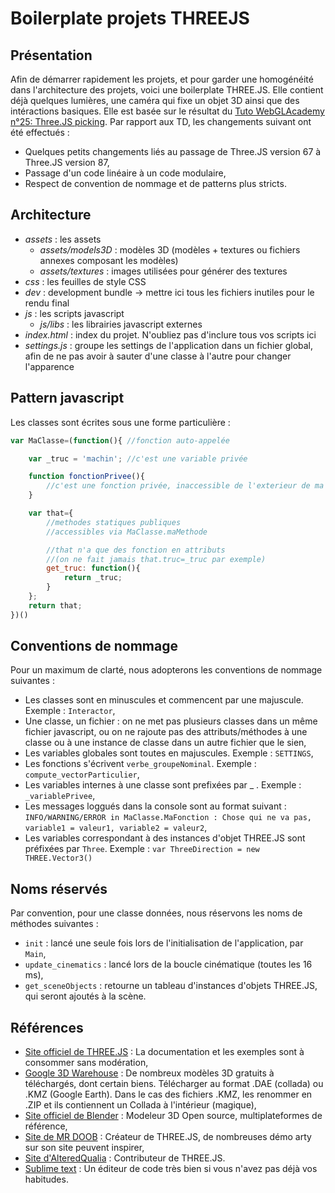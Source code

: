 # Boilerplate projets THREEJS

## Présentation
Afin de démarrer rapidement les projets, et pour garder une homogénéité dans l'architecture des projets, voici une boilerplate THREE.JS. Elle contient déjà quelques lumières, une caméra qui fixe un objet 3D ainsi que des intéractions basiques. Elle est basée sur le résultat du [Tuto WebGLAcademy n°25: Three.JS picking](http://www.webglacademy.com/courses.php?courses=19|27|25#25). Par rapport aux TD, les changements suivant ont été effectués :

* Quelques petits changements liés au passage de Three.JS version 67 à Three.JS version 87,
* Passage d'un code linéaire à un code modulaire,
* Respect de convention de nommage et de patterns plus stricts.


## Architecture
* *assets* : les assets
  * *assets/models3D* : modèles 3D (modèles + textures ou fichiers annexes composant les modèles)
  * *assets/textures* : images utilisées pour générer des textures
* *css* : les feuilles de style CSS
* *dev* : development bundle -> mettre ici tous les fichiers inutiles pour le rendu final
* *js* : les scripts javascript
  * *js/libs* : les librairies javascript externes
* *index.html* : index du projet. N'oubliez pas d'inclure tous vos scripts ici
* *settings.js* : groupe les settings de l'application dans un fichier global, afin de ne pas avoir à sauter d'une classe à l'autre pour changer l'apparence


## Pattern javascript
Les classes sont écrites sous une forme particulière :
```javascript
var MaClasse=(function(){ //fonction auto-appelée

	var _truc = 'machin'; //c'est une variable privée

	function fonctionPrivee(){
		//c'est une fonction privée, inaccessible de l'exterieur de ma classe
	}

	var that={
		//methodes statiques publiques
		//accessibles via MaClasse.maMethode

		//that n'a que des fonction en attributs
		//(on ne fait jamais that.truc=_truc par exemple)
		get_truc: function(){
			return _truc; 
		}
	};
	return that;
})()
```


## Conventions de nommage
Pour un maximum de clarté, nous adopterons les conventions de nommage suivantes :
* Les classes sont en minuscules et commencent par une majuscule. Exemple : `Interactor`,
* Une classe, un fichier : on ne met pas plusieurs classes dans un même fichier javascript, ou on ne rajoute pas des attributs/méthodes à une classe ou à une instance de classe dans un autre fichier que le sien,
* Les variables globales sont toutes en majuscules. Exemple : `SETTINGS`,
* Les fonctions s'écrivent `verbe_groupeNominal`. Exemple : `compute_vectorParticulier`,
* Les variables internes à une classe sont prefixées par _ . Exemple : `_variablePrivee`,
* Les messages loggués dans la console sont au format suivant : `INFO/WARNING/ERROR in MaClasse.MaFonction : Chose qui ne va pas, variable1 = valeur1, variable2 = valeur2`,
* Les variables correspondant à des instances d'objet THREE.JS sont préfixées par `Three`. Exemple : `var ThreeDirection = new THREE.Vector3()`


## Noms réservés
Par convention, pour une classe données, nous réservons les noms de méthodes suivantes :
* `init` : lancé une seule fois lors de l'initialisation de l'application, par `Main`,
* `update_cinematics` : lancé lors de la boucle cinématique (toutes les 16 ms),
* `get_sceneObjects` : retourne un tableau d'instances d'objets THREE.JS, qui seront ajoutés à la scène.



## Références
* [Site officiel de THREE.JS](https://threejs.org/) : La documentation et les exemples sont à consommer sans modération,
* [Google 3D Warehouse](https://3dwarehouse.sketchup.com) : De nombreux modèles 3D gratuits à téléchargés, dont certain biens. Télécharger au format .DAE (collada) ou .KMZ (Google Earth). Dans le cas des fichiers .KMZ, les renommer en .ZIP et ils contiennent un Collada à l'intérieur (magique),
* [Site officiel de Blender](https://www.blender.org/) : Modeleur 3D Open source, multiplateformes de référence,
* [Site de MR DOOB](http://mrdoob.com/) : Créateur de THREE.JS, de nombreuses démo arty sur son site peuvent inspirer,
* [Site d'AlteredQualia](http://alteredqualia.com/) : Contributeur de THREE.JS.
* [Sublime text](https://www.sublimetext.com/) : Un éditeur de code très bien si vous n'avez pas déjà vos habitudes.



